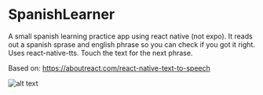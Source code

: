# SpanishLearner

A small spanish learning practice app using react native (not expo). It reads out a spanish sprase and english phrase so you can check if you got it right. Uses react-native-tts. Touch the text for the next phrase. 

Based on: https://aboutreact.com/react-native-text-to-speech

![alt text](https://i.ibb.co/swDBYp8/sim.png)


